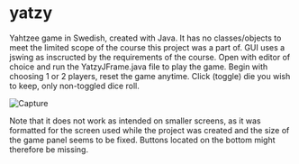 # yatzy
Yahtzee game in Swedish, created with Java. It has no classes/objects to meet the limited scope of the course this project was a part of.
GUI uses a jswing as inscructed by the requirements of the course.
Open with editor of choice and run the YatzyJFrame.java file to play the game.
Begin with choosing 1 or 2 players, reset the game anytime.
Click (toggle) die you wish to keep, only non-toggled dice roll.

![Capture](https://user-images.githubusercontent.com/90894009/169644118-8a7b92ab-992a-42dd-b481-06f4df24633e.PNG)

Note that it does not work as intended on smaller screens, as it was formatted for the screen used while the project was created and the size of the game panel seems to be fixed. Buttons located on the bottom might therefore be missing.
